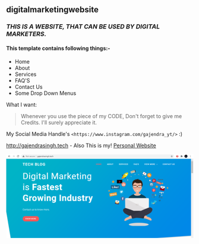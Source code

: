 ## digitalmarketingwebsite
### _*THIS IS A WEBSITE, THAT CAN BE USED BY DIGITAL MARKETERS.*_
#### This template contains following things:-
* Home
* About
* Services
* FAQ'S
* Contact Us
* Some Drop Down Menus

What I want:

> Whenever you use the piece of my CODE,
> Don't forget to give me Credits.
> I'll surely appreciate it.

My Social Media Handle's
`<https://www.instagram.com/gajendra_yt/>` :)

http://gajendrasingh.tech - Also This is my!
[Personal Website](http://gajendrasingh.tech)

![OUTPUT SAMPLE](https://github.com/gajendra1405/digitalmarketingwebsite/blob/main/OUTPUT.PNG)
